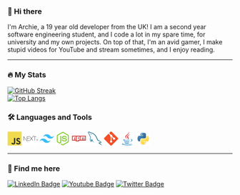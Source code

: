 ### 👋 Hi there

I'm Archie, a 19 year old developer from the UK! I am a second year software engineering student, and I code a lot in my spare time, for university and my own projects. On top of that, I'm an avid gamer, I make stupid videos for YouTube and stream sometimes, and I enjoy reading. 

---

### 🔥 My Stats
[![GitHub Streak](http://github-readme-streak-stats.herokuapp.com?user=SirArchibald97&theme=dark)](https://git.io/streak-stats)<br>
[![Top Langs](https://github-readme-stats.vercel.app/api/top-langs/?username=SirArchibald97&theme=dark)](https://github.com/anuraghazra/github-readme-stats)

### 🛠️ Languages and Tools
<div id="tech">
  <img src="https://github.com/devicons/devicon/blob/master/icons/javascript/javascript-original.svg" height="32" width="32" />
  <img src="https://github.com/devicons/devicon/blob/master/icons/nextjs/nextjs-original-wordmark.svg" height="32" width="32" />
  <img src="https://github.com/devicons/devicon/blob/master/icons/tailwindcss/tailwindcss-plain.svg" height="32" width="32" />
  <img src="https://github.com/devicons/devicon/blob/master/icons/nodejs/nodejs-original.svg" height="32" width="32" />
  <img src="https://github.com/devicons/devicon/blob/master/icons/npm/npm-original-wordmark.svg" height="32" width="32" />
  <img src="https://github.com/devicons/devicon/blob/master/icons/mysql/mysql-original.svg" height="32" width="32" />
  <img src="https://github.com/devicons/devicon/blob/master/icons/git/git-original.svg" height="32" width="32" />
  <img src="https://github.com/devicons/devicon/blob/master/icons/java/java-original.svg" height="32" width="32" />
  <img src="https://github.com/devicons/devicon/blob/master/icons/python/python-original.svg" height="32" width="32" />
</div>

---

### 💬 Find me here
<div id="badges">
  <a href="https://youtube.com/@sirarchibald"><img src="https://img.shields.io/badge/YouTube-red?logo=youtube&logoColor=white&style=for-the-badge" alt="LinkedIn Badge"/></a>
  <a href="https://twitter.com/sirarchibald97"><img src="https://img.shields.io/badge/Twitter-blue?logo=twitter&logoColor=white&style=for-the-badge" alt="Youtube Badge"/></a>
  <a href="https://twitch.tv/sirarchibald97"><img src="https://img.shields.io/badge/Twitch-purple?logo=twitch&logoColor=white&style=for-the-badge" alt="Twitter Badge"/></a>
</div>

